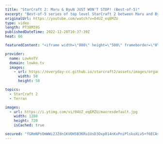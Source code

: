 ```yaml
---
title: "StarCraft 2: Maru & ByuN JUST WON'T STOP! (Best-of-5)"
excerpt: "Best-of-5 series of top level StarCraft 2 between Maru and ByuN. This is a Terran versus Terran played during the most recent (and possibly last) OlimoLeague.   OlimoLeague on Patreon: https://www.patreon.com/olimoley/  Support my work on Patreon: https://www.patreon.com/lowkotv Become a YouTube member:"
originalUrl: https://youtube.com/watch?v=04UZ_eqEMZU
type: video
length: PT38M39S
publishedDateTime: 2022-12-28T10:37:39Z
heat: 66

featuredContent: "<iframe width=\"800\" height=\"500\" frameborder=\"0\" src=\"https://www.youtube.com/embed/04UZ_eqEMZU\" allow=\"accelerometer; autoplay; encrypted-media; gyroscope; picture-in-picture\" allowfullscreen></iframe>"

provider:
  name: LowkoTV
  domain: lowko.tv
  images:
    - url: https://everyday-cc.github.io/starcraft2/assets/images/organizations/lowko.tv-50x50.jpg
      width: 50
      height: 50

topics:
  - StarCraft 2
  - Terran

images:
  - url: https://i.ytimg.com/vi/04UZ_eqEMZU/maxresdefault.jpg
    width: 1280
    height: 720
    isCached: true

secured: "fGRmNPsOmWWi2JZdn1KVOH5B3KRu1UsD3Oxp014nKxPniPlskoXLv5+f6ECAse3UB9yjz+LwdvgIscFB3AZiWQlS9dTmIKs33dp8dNjr7abNMwXbl9F80z4Q9/167sZcbv+XezTWdEWkYK/GsTFq4tDnppSKH9SOeWDMjX56D36FGQrvwsw91PtB/cwG2z45/9uFzw1fpT4xNlFKeMvNsJKFV+KaJ1kNlwnYCbk7CixM6JPB1mcBKlwJpEZgobYlYlC9l40RU7XNiMtTzJNfySkCEQFrtNXR46McBa6WQtHDbAK6hmcUDIWRn7kBXOj4jsBi6KDOiEBDWPaF0zA4b6RasCvCZw/BcaDkPWECfAOn49F6p/kmUuE3EibATv8uuOf0aC1H8oDH3F/zHO+h+OYqVg19mlss66o9M2HmbqQ=;5cbZ/MMUcVgzYCXz/GnqfA=="
---
```


